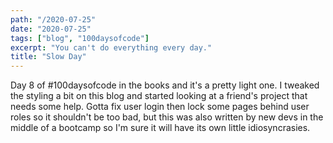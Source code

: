 ```yaml
---
path: "/2020-07-25"
date: "2020-07-25"
tags: ["blog", "100daysofcode"]
excerpt: "You can't do everything every day."
title: "Slow Day"
---
```


Day 8 of \#100daysofcode in the books and it's a pretty light one. I tweaked the styling a bit on this blog and started looking at a friend's project that needs some help. Gotta fix user login then lock some pages behind user roles so it shouldn't be too bad, but this was also written by new devs in the middle of a bootcamp so I'm sure it will have its own little idiosyncrasies.
